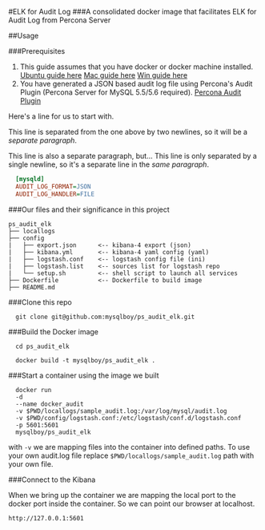 #ELK for Audit Log
###A consolidated docker image that facilitates ELK for Audit Log from Percona Server

##Usage

###Prerequisites
1. This guide assumes that you have docker or docker machine installed.
  [Ubuntu guide here](http://docs.docker.com/v1.8/installation/ubuntulinux/)
  [Mac guide here](http://docs.docker.com/v1.8/installation/mac/)
  [Win guide here](http://docs.docker.com/v1.8/installation/windows/)
2. You have generated a JSON based audit log file using Percona's Audit Plugin (Percona Server for MySQL 5.5/5.6 required).
  [Percona Audit Plugin](https://www.percona.com/blog/2015/09/10/percona-server-audit-log-plugin-best-practices/)

  Here's a line for us to start with.

  This line is separated from the one above by two newlines, so it will be a *separate paragraph*.

  This line is also a separate paragraph, but...
  This line is only separated by a single newline, so it's a separate line in the *same paragraph*.


```ini
  [mysqld]
  AUDIT_LOG_FORMAT=JSON
  AUDIT_LOG_HANDLER=FILE
```

###Our files and their significance in this project
```plain
ps_audit_elk
├── locallogs
├── config
|   ├── export.json      <-- kibana-4 export (json)
|   ├── kibana.yml       <-- kibana-4 yaml config (yaml)
|   ├── logstash.conf    <-- logstash config file (ini)
|   ├── logstash.list    <-- sources list for logstash repo
|   └── setup.sh         <-- shell script to launch all services
├── Dockerfile           <-- Dockerfile to build image
├── README.md
```

###Clone this repo

```shell
  git clone git@github.com:mysqlboy/ps_audit_elk.git
```

###Build the Docker image

```shell
  cd ps_audit_elk
```

```shell
  docker build -t mysqlboy/ps_audit_elk .
```

###Start a container using the image we built

```shell
  docker run
  -d
  --name docker_audit
  -v $PWD/locallogs/sample_audit.log:/var/log/mysql/audit.log
  -v $PWD/config/logstash.conf:/etc/logstash/conf.d/logstash.conf
  -p 5601:5601
  mysqlboy/ps_audit_elk
```

with `-v` we are mapping files into the container into defined paths. To use your own audit.log file replace `$PWD/locallogs/sample_audit.log` path with your own file.  

###Connect to the Kibana

When we bring up the container we are mapping the local port to the docker port inside the container. So we can point our browser at localhost.

```http://127.0.0.1:5601```
